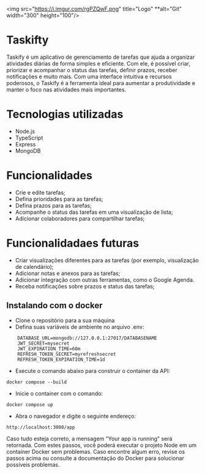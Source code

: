  <img src="https://i.imgur.com/rgPZQwF.png" title="Logo" **alt="Git" width="300" height="100"/>&nbsp;
# Taskifty

Taskify é um aplicativo de gerenciamento de tarefas que ajuda a organizar atividades diárias de forma simples e eficiente. Com ele, é possível criar, priorizar e acompanhar o status das tarefas, definir prazos, receber notificações e muito mais. Com uma interface intuitiva e recursos poderosos, o Taskify é a ferramenta ideal para aumentar a produtividade e manter o foco nas atividades mais importantes.

# Tecnologias utilizadas

- Node.js
- TypeScript
- Express
- MongoDB

# Funcionalidades

- Crie e edite tarefas;
- Defina prioridades para as tarefas;
- Defina prazos para as tarefas;
- Acompanhe o status das tarefas em uma visualização de lista;
- Adicionar colaboradores para compartilhar tarefas;

# Funcionalidadaes futuras

- Criar visualizações diferentes para as tarefas (por exemplo, visualização de calendário);
- Adicionar notas e anexos para as tarefas;
- Adicionar integração com outras ferramentas, como o Google Agenda.
- Receba notificações sobre prazos e status das tarefas;

## Instalando com o docker
- Clone o repositório para a sua máquina
- Defina suas variáveis de ambiente no arquivo .env:

```
    DATABASE_URL=mongodb://127.0.0.1:27017/DATABASENAME
    JWT_SECRET=mysecret
    JWT_EXPIRATION_TIME=60m
    REFRESH_TOKEN_SECRET=myrefreshsecret
    REFRESH_TOKEN_EXPIRATION_TIME=1d
```

- Execute o comando abaixo para construir o container da API:
```
docker compose --build
```
- Inicie o container com o comando:
```
docker compose up
```
- Abra o navegador e digite o seguinte endereço: 

```
http://localhost:3000/app
```
Caso tudo esteja correto, a mensagem "Your app is running" será retornada.
Com estes passos, você poderá executar o projeto Node em um container Docker sem problemas. Caso encontre algum erro, revise os passos acima ou consulte a documentação do Docker para solucionar possíveis problemas.
